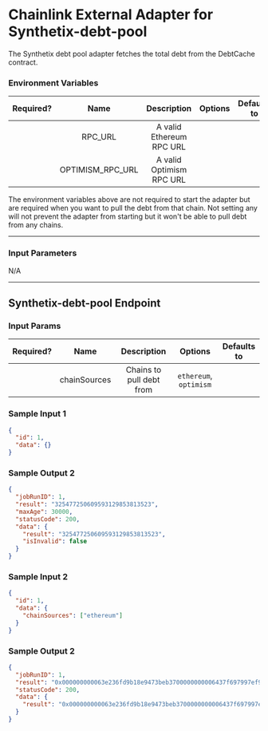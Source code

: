 # Chainlink External Adapter for Synthetix-debt-pool

The Synthetix debt pool adapter fetches the total debt from the DebtCache contract.

### Environment Variables

| Required? |       Name       |       Description        | Options | Defaults to |
| :-------: | :--------------: | :----------------------: | :-----: | :---------: |
|           |     RPC_URL      | A valid Ethereum RPC URL |         |             |
|           | OPTIMISM_RPC_URL | A valid Optimism RPC URL |         |             |

The environment variables above are not required to start the adapter but are required when you want to pull the debt from that chain. Not setting any will not prevent the adapter from starting but it won't be able to pull debt from any chains.

---

### Input Parameters

N/A

---

## Synthetix-debt-pool Endpoint

### Input Params

| Required? |     Name     |       Description        |        Options         | Defaults to |
| :-------: | :----------: | :----------------------: | :--------------------: | :---------: |
|           | chainSources | Chains to pull debt from | `ethereum`, `optimism` |             |

### Sample Input 1

```json
{
  "id": 1,
  "data": {}
}
```

### Sample Output 2

```json
{
  "jobRunID": 1,
  "result": "325477250609593129853813523",
  "maxAge": 30000,
  "statusCode": 200,
  "data": {
    "result": "325477250609593129853813523",
    "isInvalid": false
  }
}
```

### Sample Input 2

```json
{
  "id": 1,
  "data": {
    "chainSources": ["ethereum"]
  }
}
```

### Sample Output 2

```json
{
  "jobRunID": 1,
  "result": "0x000000000063e236fd9b18e9473beb3700000000006437f697997ef9b6da0555",
  "statusCode": 200,
  "data": {
    "result": "0x000000000063e236fd9b18e9473beb3700000000006437f697997ef9b6da0555"
  }
}
```
